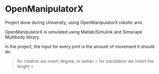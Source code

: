 # OpenManipulatorX

Project done during University, using OpenManipulatorX robotic arm.

OpenManipulatorX is simulated using Matlab/Simulink and Simscape Multibody library.

In the project, the input for every joint is the amount of movement it should do. 
> for rotation we insert degree, in radian < 
> for translation we insert the lenght <
